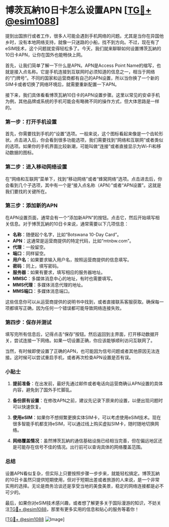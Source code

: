 # 博茨瓦納10日卡怎么设置APN [[TG💪+ @esim1088](https://t.me/s/esim1088)]

提到出国旅行或者工作，很多人可能会遇到手机网络的问题。尤其是当你在异国他乡时，没有本地网络支持，就像一只迷路的小船，找不到方向。不过，现在有了eSIM技术，这个问题就变得轻松多了。今天，我们就来聊聊如何设置博茨瓦納的10日卡APN，让你在国外也能畅快上网。

首先，让我们简单了解一下什么是APN。APN是Access Point Name的缩写，也就是接入点名称。它是手机连接到互联网时必须知道的信息之一，相当于网络的“门牌号”。不同的国家和运营商都有自己的APN设置，所以当你换了一个新的SIM卡或者切换了网络环境后，就需要重新配置一下APN。

接下来，我们具体看看博茨瓦納10日卡的APN设置步骤。这里以常见的安卓手机为例，其他品牌或系统的手机可能会有略微不同的操作方式，但大体思路是一样的。

### 第一步：打开手机设置

首先，你需要找到手机的“设置”选项。一般来说，这个图标看起来像是一个齿轮形状。点击进入后，你会看到很多功能选项，我们需要找到“网络和互联网”或者类似的选项。如果你的手机界面比较新潮，可能叫做“连接”或者直接显示为Wi-Fi和移动数据的图标。

### 第二步：进入移动网络设置

在“网络和互联网”菜单下，找到“移动网络”或者“蜂窝网络”选项。点击进去后，你会看到几个子选项，其中有一个是“接入点名称（APN）”或者“APN设置”。这就是我们要找的关键所在。

### 第三步：添加新的APN

在APN设置页面，通常会有一个“添加新APN”的按钮。点击它，然后开始填写相关信息。对于博茨瓦納的10日卡来说，通常需要以下几项信息：

- **名称**：随便起个名字，比如“Botswana 10-Day Card”。
- **APN**：这通常是运营商提供的特定代码，比如“mtnbw.com”。
- **代理**：一般留空。
- **端口**：同样留空。
- **用户名**：如果要求输入用户名，按照运营商提供的信息填写。
- **密码**：同上，填写密码。
- **服务器**：如果有要求，填写相应的服务器地址。
- **MMSC**：多媒体消息中心的地址，有时也需要填写。
- **MMS代理**：多媒体消息代理的地址。
- **MMS端口**：多媒体消息端口。

这些信息你可以从运营商提供的说明书中找到，或者直接联系客服获取。确保每一项都填写正确，因为任何一个错误都可能导致网络连接失败。

### 第四步：保存并测试

填写完所有信息后，记得点击“保存”按钮。然后返回到主界面，打开移动数据开关，尝试连接一下网络。如果一切设置正确，你应该能够顺利访问互联网了。

当然，有时候即使设置了正确的APN，也可能因为信号问题或者其他原因无法连接。这时候可以尝试重启手机，或者再次检查APN设置是否有误。

### 小贴士

1. **提前准备**：在出发前，最好先通过邮件或者电话向运营商确认APN设置的具体内容，避免到了国外手忙脚乱。
   
2. **备份原有设置**：在修改APN之前，建议先记录下原来的设置，以便出现问题时可以快速恢复。

3. **使用eSIM**：如果你不想频繁更换实体SIM卡，可以考虑使用eSIM技术。现在很多智能手机都支持eSIM，可以通过线上购买虚拟SIM卡，随时随地切换网络。

4. **网络覆盖情况**：虽然博茨瓦納的通信基础设施已经相当完善，但在偏远地区还是可能存在信号不佳的情况。出行前可以查询具体的网络覆盖范围。

### 总结

设置APN看似复杂，但实际上只要按照步骤一步步来，就能轻松搞定。博茨瓦納的10日卡虽然只提供短期使用，但对于短期出差或者旅游的人来说，是一个非常实用的选择。无论是商务洽谈还是享受当地的美食美景，稳定的网络连接都是必不可少的。

最后，如果你对eSIM技术感兴趣，或者想了解更多关于国际漫游的知识，不妨关注[TG💪+ @esim1088](https://t.me/s/esim1088)，那里有更多实用的信息和贴心的服务等着你！

[[TG💪+ @esim1088](https://t.me/s/esim1088) ![Image](https://i.postimg.cc/4NQfJmqS/Snipaste-2025-05-13-00-14-12.png)]